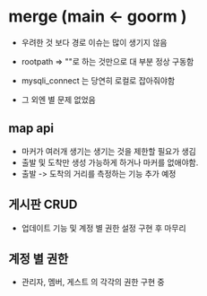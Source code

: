 # merge (main <- goorm )

- 우려한 것 보다 경로 이슈는 많이 생기지 않음
- rootpath => ""로 하는 것만으로 대 부분 정상 구동함
- mysqli_connect 는 당연히 로컬로 잡아줘야함

- 그 외엔 별 문제 없었음


## map api 
- 마커가 여러개 생기는 생기는 것을 제한할 필요가 생김
- 출발 및 도착만 생성 가능하게 하거나 마커를 없애야함.
- 출발 -> 도착의 거리를 측정하는 기능 추가 예정


## 게시판 CRUD 
-  업데이트 기능 및 계정 별 권한 설정 구현 후 마무리

## 계정 별 권한
- 관리자, 멤버, 게스트 의 각각의 권한 구현 중